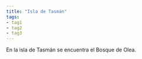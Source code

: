 ```yaml
---
title: "Isla de Tasmán"
tags: 
- tag1
- tag2
- tag3
---
```


En la isla de Tasmán se encuentra el Bosque de Olea.